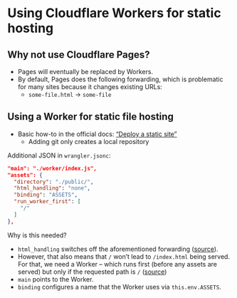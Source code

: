 # Using Cloudflare Workers for static hosting

## Why not use Cloudflare Pages?

* Pages will eventually be replaced by Workers.
* By default, Pages does the following forwarding, which is problematic for many sites because it changes existing URLs:
  * `some-file.html` → `some-file`

## Using a Worker for static file hosting

* Basic how-to in the official docs: [“Deploy a static site”](https://developers.cloudflare.com/workers/static-assets/get-started/#deploy-a-static-site)
  * Adding git only creates a local repository

Additional JSON in `wrangler.jsonc`:

```json
"main": "./worker/index.js",
"assets": {
  "directory": "./public/",
  "html_handling": "none",
  "binding": "ASSETS",
  "run_worker_first": [
    "/"
  ]
},
```

Why is this needed?

* `html_handling` switches off the aforementioned forwarding ([source](https://developers.cloudflare.com/workers/static-assets/routing/advanced/html-handling/#disable-html-handling)).
* However, that also means that `/` won’t lead to `/index.html` being served. For that, we need a Worker – which runs first (before any assets are served) but only if the requested path is `/` ([source](https://developers.cloudflare.com/workers/static-assets/routing/worker-script/#run-worker-before-each-request))
* `main` points to the Worker.
* `binding` configures a name that the Worker uses via `this.env.ASSETS`.
